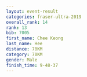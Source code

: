 ```yaml
---
layout: event-result 
categories: fraser-ultra-2019 
overall_rank: 14
rank: 13
bib: 7005
first_name: Chee Keong
last_name: Hee
distance: 70KM
category: 70KM
gender: Male
finish_time: 9-48-37
---
```

